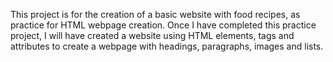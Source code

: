 This project is for the creation of a basic website with food recipes, as practice for HTML webpage creation. 
Once I have completed this practice project, I will have created a website using HTML elements, tags and attributes to create a webpage with headings, paragraphs, images and lists. 

